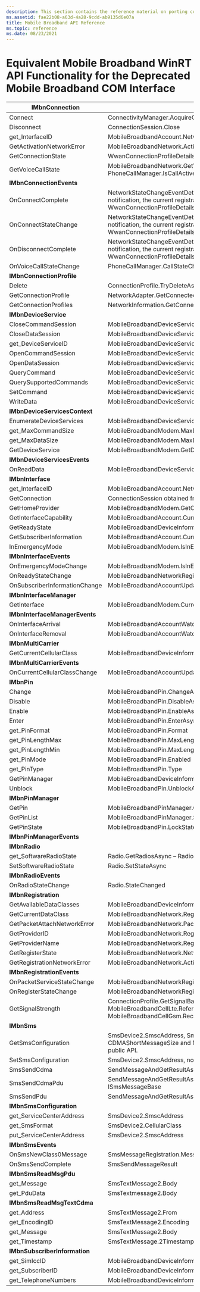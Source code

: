 ```yaml
---
description: This section contains the reference material on porting code from the deprecated Mobile Broadband interface to the Mobile Broadband WinRT API.
ms.assetid: fae22b08-a63d-4a28-9cdd-ab9135d6e07a
title: Mobile Broadband API Reference
ms.topic: reference
ms.date: 08/23/2021
---
```


# Equivalent Mobile Broadband WinRT API Functionality for the Deprecated Mobile Broadband COM Interface

| **IMbnConnection**             |                                                                                                                                                                                                   |
| ------------------------------ | ------------------------------------------------------------------------------------------------------------------------------------------------------------------------------------------------- |
| Connect                        | ConnectivityManager.AcquireConnectionAsync                                                                                                                                                        |
| Disconnect                     | ConnectionSession.Close                                                                                                                                                                           |
| get\_InterfaceID               | MobileBroadbandAccount.NetworkAccountId                                                                                                                                                           |
| GetActivationNetworkError      | MobileBroadbandNetwork.ActivationNetworkError                                                                                                                                                     |
| GetConnectionState             | WwanConnectionProfileDetails.GetNetworkRegistrationState                                                                                                                                          |
| GetVoiceCallState              | MobileBroadbandNetwork.GetVoiceCallSupport, PhoneCallManager.IsCallActive                                                                                                                         |
| **IMbnConnectionEvents**       |                                                                                                                                                                                                   |
| OnConnectComplete              | NetworkStateChangeEventDetails.HasNewWwanRegistrationState – After notification, the current registration state can be retrieved from WwanConnectionProfileDetails.GetNetworkRegistrationState.   |
| OnConnectStateChange           | NetworkStateChangeEventDetails.HasNewWwanRegistrationState – After notification, the current registration state can be retrieved from WwanConnectionProfileDetails.GetNetworkRegistrationState.   |
| OnDisconnectComplete           | NetworkStateChangeEventDetails.HasNewWwanRegistrationState – After notification, the current registration state can be retrieved from WwanConnectionProfileDetails.GetNetworkRegistrationState.   |
| OnVoiceCallStateChange         | PhoneCallManager.CallStateChanged                                                                                                                                                                 |
| **IMbnConnectionProfile**      |                                                                                                                                                                                                   |
| Delete                         | ConnectionProfile.TryDeleteAsync                                                                                                                                                                  |
| GetConnectionProfile           | NetworkAdapter.GetConnectedProfileAsync                                                                                                                                                           |
| GetConnectionProfiles          | NetworkInformation.GetConnectionProfiles                                                                                                                                                          |
| **IMbnDeviceService**          |                                                                                                                                                                                                   |
| CloseCommandSession            | MobileBroadbandDeviceServiceCommandSession.CloseSession                                                                                                                                           |
| CloseDataSession               | MobileBroadbandDeviceServiceDataSession.CloseSession                                                                                                                                              |
| get\_DeviceServiceID           | MobileBroadbandDeviceService.DeviceServiceId                                                                                                                                                      |
| OpenCommandSession             | MobileBroadbandDeviceService.OpenCommandSession                                                                                                                                                   |
| OpenDataSession                | MobileBroadbandDeviceService.OpenDataSession                                                                                                                                                      |
| QueryCommand                   | MobileBroadbandDeviceServiceCommandSession.SendQueryCommandAsync                                                                                                                                  |
| QuerySupportedCommands         | MobileBroadbandDeviceService.SupportedCommands                                                                                                                                                    |
| SetCommand                     | MobileBroadbandDeviceServiceCommandSession.SendSetCommandAsync                                                                                                                                    |
| WriteData                      | MobileBroadbandDeviceServiceDataSession.WriteDataAsync                                                                                                                                            |
| **IMbnDeviceServicesContext**  |                                                                                                                                                                                                   |
| EnumerateDeviceServices        | MobileBroadbandDeviceService.SupportedCommands                                                                                                                                                    |
| get\_MaxCommandSize            | MobileBroadbandModem.MaxDeviceServiceCommandSizeInBytes                                                                                                                                           |
| get\_MaxDataSize               | MobileBroadbandModem.MaxDeviceServiceDataSizeInByte                                                                                                                                               |
| GetDeviceService               | MobileBroadbandModem.GetDeviceService                                                                                                                                                             |
| **IMbnDeviceServicesEvents**   |                                                                                                                                                                                                   |
| OnReadData                     | MobileBroadbandDeviceServiceDataSession.DataReceived                                                                                                                                              |
| **IMbnInterface**              |                                                                                                                                                                                                   |
| get\_InterfaceID               | MobileBroadbandAccount.NetworkAccountId                                                                                                                                                           |
| GetConnection                  | ConnectionSession obtained from AcquireConnectionAsync                                                                                                                                            |
| GetHomeProvider                | MobileBroadbandModem.GetCurrentConfigurationAsync                                                                                                                                                 |
| GetInterfaceCapability         | MobileBroadbandAccount.CurrentDeviceInformation                                                                                                                                                   |
| GetReadyState                  | MobileBroadbandDeviceInformation.NetworkDeviceStatus                                                                                                                                              |
| GetSubscriberInformation       | MobileBroadbandAccount.CurrentDeviceInformation                                                                                                                                                   |
| InEmergencyMode                | MobileBroadbandModem.IsInEmergencyCallMode                                                                                                                                                        |
| **IMbnInterfaceEvents**        |                                                                                                                                                                                                   |
| OnEmergencyModeChange          | MobileBroadbandModem.IsInEmergencyCallModeChanged                                                                                                                                                 |
| OnReadyStateChange             | MobileBroadbandNetworkRegistrationStateChange                                                                                                                                                     |
| OnSubscriberInformationChange  | MobileBroadbandAccountUpdatedEventArgs.HasDeviceInformationChanged                                                                                                                                |
| **IMbnInterfaceManager**       |                                                                                                                                                                                                   |
| GetInterface                   | MobileBroadbandModem.CurrentAccount                                                                                                                                                               |
| **IMbnInterfaceManagerEvents** |                                                                                                                                                                                                   |
| OnInterfaceArrival             | MobileBroadbandAccountWatcher.AccountAdded                                                                                                                                                        |
| OnInterfaceRemoval             | MobileBroadbandAccountWatcher.Account                                                                                                                                                             |
| **IMbnMultiCarrier**           |                                                                                                                                                                                                   |
| GetCurrentCellularClass        | MobileBroadbandDeviceInformation.CellularClass                                                                                                                                                    |
| **IMbnMultiCarrierEvents**     |                                                                                                                                                                                                   |
| OnCurrentCellularClassChange   | MobileBroadbandAccountUpdatedEventArgs.HasDeviceInformationChanged                                                                                                                                |
| **IMbnPin**                    |                                                                                                                                                                                                   |
| Change                         | MobileBroadbandPin.ChangeAsync                                                                                                                                                                    |
| Disable                        | MobileBroadbandPin.DisableAsync                                                                                                                                                                   |
| Enable                         | MobileBroadbandPin.EnableAsync                                                                                                                                                                    |
| Enter                          | MobileBroadbandPin.EnterAsync                                                                                                                                                                     |
| get\_PinFormat                 | MobileBroadbandPin.Format                                                                                                                                                                         |
| get\_PinLengthMax              | MobileBroadbandPin.MaxLength                                                                                                                                                                      |
| get\_PinLengthMin              | MobileBroadbandPin.MaxLength                                                                                                                                                                      |
| get\_PinMode                   | MobileBroadbandPin.Enabled                                                                                                                                                                        |
| get\_PinType                   | MobileBroadbandPin.Type                                                                                                                                                                           |
| GetPinManager                  | MobileBroadbandDeviceInformation.PinManager                                                                                                                                                       |
| Unblock                        | MobileBroadbandPin.UnblockAsync                                                                                                                                                                   |
| **IMbnPinManager**             |                                                                                                                                                                                                   |
| GetPin                         | MobileBroadbandPinManager.GetPin                                                                                                                                                                  |
| GetPinList                     | MobileBroadbandPinManager.SupportedPins                                                                                                                                                           |
| GetPinState                    | MobileBroadbandPin.LockState                                                                                                                                                                      |
| **IMbnPinManagerEvents**       |                                                                                                                                                                                                   |
| **IMbnRadio**                  |                                                                                                                                                                                                   |
| get\_SoftwareRadioState        | Radio.GetRadiosAsync – Radio. State                                                                                                                                                               |
| SetSoftwareRadioState          | Radio.SetStateAsync                                                                                                                                                                               |
| **IMbnRadioEvents**            |                                                                                                                                                                                                   |
| OnRadioStateChange             | Radio.StateChanged                                                                                                                                                                                |
| **IMbnRegistration**           |                                                                                                                                                                                                   |
| GetAvailableDataClasses        | MobileBroadbandDeviceInformation.DataClasses                                                                                                                                                      |
| GetCurrentDataClass            | MobileBroadbandNetwork.RegisteredDataClass                                                                                                                                                        |
| GetPacketAttachNetworkError    | MobileBroadbandNetwork.PacketAttachNetworkError                                                                                                                                                   |
| GetProviderID                  | MobileBroadbandNetwork.RegisteredProviderId                                                                                                                                                       |
| GetProviderName                | MobileBroadbandNetwork.RegisteredProviderName                                                                                                                                                     |
| GetRegisterState               | MobileBroadbandNetwork.NetworkRegistrationState                                                                                                                                                   |
| GetRegistrationNetworkError    | MobileBroadbandNetwork.ActivationNetworkError                                                                                                                                                     |
| **IMbnRegistrationEvents**     |                                                                                                                                                                                                   |
| OnPacketServiceStateChange     | MobileBroadbandNetworkRegistrationStateChange                                                                                                                                                     |
| OnRegisterStateChange          | MobileBroadbandNetworkRegistrationStateChange                                                                                                                                                     |
| GetSignalStrength              | ConnectionProfile.GetSignalBar / MobileBroadbandCellLte.ReferenceSignalReceivedPowerInDBm / MobileBroadbandCellGsm.ReceivedSignalStrengthInDBm                                                    |
| **IMbnSms**                    |                                                                                                                                                                                                   |
| GetSmsConfiguration            | SmsDevice2.SmscAddress, SmsDevice2.CellularClass, None for CDMAShortMessageSize and MaxMessageIndex which is not required as public API.                                                          |
| SetSmsConfiguration            | SmsDevice2.SmscAddress, none of the other parameters are supported                                                                                                                                |
| SmsSendCdma                    | SendMessageAndGetResultAsync using CellularClass in ISmsMessageBase                                                                                                                               |
| SmsSendCdmaPdu                 | SendMessageAndGetResultAsync using Messagetype and CellularClass in ISmsMessageBase                                                                                                               |
| SmsSendPdu                     | SendMessageAndGetResultAsync using MessageType in ISmsMessageBase                                                                                                                                 |
| **IMbnSmsConfiguration**       |                                                                                                                                                                                                   |
| get\_ServiceCenterAddress      | SmsDevice2.SmscAddress                                                                                                                                                                            |
| get\_SmsFormat                 | SmsDevice2.CellularClass                                                                                                                                                                          |
| put\_ServiceCenterAddress      | SmsDevice2.SmscAddress                                                                                                                                                                            |
| **IMbnSmsEvents**              |                                                                                                                                                                                                   |
| OnSmsNewClass0Message          | SmsMessageRegistration.MessageReceived                                                                                                                                                            |
| OnSmsSendComplete              | SmsSendMessageResult                                                                                                                                                                              |
| **IMbnSmsReadMsgPdu**          |                                                                                                                                                                                                   |
| get\_Message                   | SmsTextMessage2.Body                                                                                                                                                                              |
| get\_PduData                   | SmsTextmessage2.Body                                                                                                                                                                              |
| **IMbnSmsReadMsgTextCdma**     |                                                                                                                                                                                                   |
| get\_Address                   | SmsTextMessage2.From                                                                                                                                                                              |
| get\_EncodingID                | SmsTextMessage2.Encoding                                                                                                                                                                          |
| get\_Message                   | SmsTextMessage2.Body                                                                                                                                                                              |
| get\_Timestamp                 | SmsTextMessage.2Timestamp                                                                                                                                                                         |
| **IMbnSubscriberInformation**  |                                                                                                                                                                                                   |
| get\_SimIccID                  | MobileBroadbandDeviceInformation.SimIccId                                                                                                                                                         |
| get\_SubscriberID              | MobileBroadbandDeviceInformation.SubscriberId                                                                                                                                                     |
| get\_TelephoneNumbers          | MobileBroadbandDeviceInformation.TelephoneNumbers                                                                                                                                                 |
